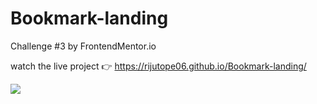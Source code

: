 # Bookmark-landing

Challenge #3 by FrontendMentor.io

watch the live project 👉 https://rijutope06.github.io/Bookmark-landing/

![](https://repository-images.githubusercontent.com/264555856/956f4f80-97bb-11ea-92b3-a04f2395ab26)
